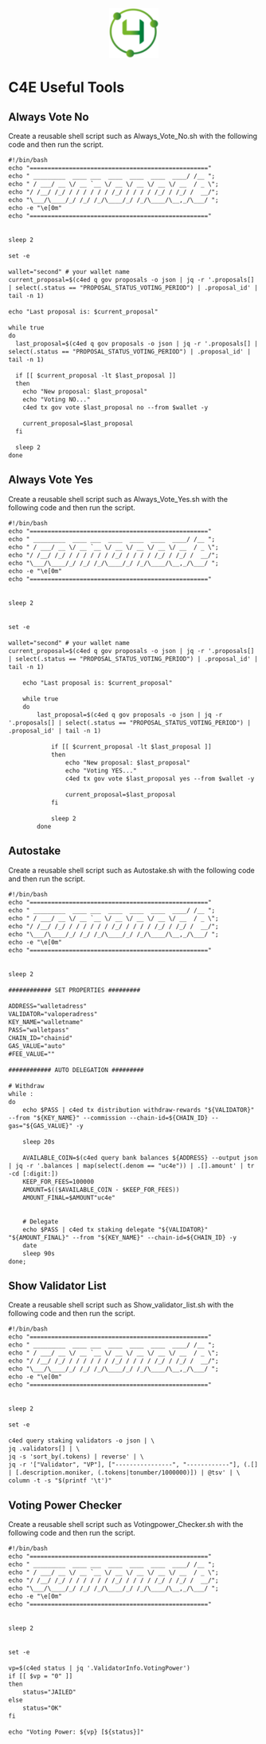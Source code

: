 <p align="center">
  <img height="100" height="auto" src="https://raw.githubusercontent.com/comonode/Install/main/logos/c4e.png">
</p>

# C4E Useful Tools
## Always Vote No
Create a reusable shell script such as Always_Vote_No.sh with the following code and then run the script.
```
#!/bin/bash
echo "=================================================="
echo " _________  ____ ___  ____  ____  ____  ____/ /__ ";
echo " / ___/ __ \/ __ `__ \/ __ \/ __ \/ __ \/ __  / _ \";
echo "/ /__/ /_/ / / / / / / /_/ / / / / /_/ / /_/ /  __/";
echo "\___/\____/_/ /_/ /_/\____/_/ /_/\____/\__,_/\___/ ";
echo -e "\e[0m"
echo "=================================================="


sleep 2

set -e

wallet="second" # your wallet name
current_proposal=$(c4ed q gov proposals -o json | jq -r '.proposals[] | select(.status == "PROPOSAL_STATUS_VOTING_PERIOD") | .proposal_id' | tail -n 1)

echo "Last proposal is: $current_proposal"

while true
do
  last_proposal=$(c4ed q gov proposals -o json | jq -r '.proposals[] | select(.status == "PROPOSAL_STATUS_VOTING_PERIOD") | .proposal_id' | tail -n 1)

  if [[ $current_proposal -lt $last_proposal ]]
  then
    echo "New proposal: $last_proposal"
    echo "Voting NO..."
    c4ed tx gov vote $last_proposal no --from $wallet -y

    current_proposal=$last_proposal
  fi

  sleep 2
done
```

## Always Vote Yes
Create a reusable shell script such as Always_Vote_Yes.sh with the following code and then run the script.
```
#!/bin/bash
echo "=================================================="
echo " _________  ____ ___  ____  ____  ____  ____/ /__ ";
echo " / ___/ __ \/ __ `__ \/ __ \/ __ \/ __ \/ __  / _ \";
echo "/ /__/ /_/ / / / / / / /_/ / / / / /_/ / /_/ /  __/";
echo "\___/\____/_/ /_/ /_/\____/_/ /_/\____/\__,_/\___/ ";
echo -e "\e[0m"
echo "=================================================="


sleep 2


set -e

wallet="second" # your wallet name
current_proposal=$(c4ed q gov proposals -o json | jq -r '.proposals[] | select(.status == "PROPOSAL_STATUS_VOTING_PERIOD") | .proposal_id' | tail -n 1)

	echo "Last proposal is: $current_proposal"

	while true
	do
		last_proposal=$(c4ed q gov proposals -o json | jq -r '.proposals[] | select(.status == "PROPOSAL_STATUS_VOTING_PERIOD") | .proposal_id' | tail -n 1)

			if [[ $current_proposal -lt $last_proposal ]]
			then
				echo "New proposal: $last_proposal"
				echo "Voting YES..."
				c4ed tx gov vote $last_proposal yes --from $wallet -y

				current_proposal=$last_proposal
			fi

			sleep 2
		done
```

## Autostake
Create a reusable shell script such as Autostake.sh with the following code and then run the script.
```
#!/bin/bash
echo "=================================================="
echo " _________  ____ ___  ____  ____  ____  ____/ /__ ";
echo " / ___/ __ \/ __ `__ \/ __ \/ __ \/ __ \/ __  / _ \";
echo "/ /__/ /_/ / / / / / / /_/ / / / / /_/ / /_/ /  __/";
echo "\___/\____/_/ /_/ /_/\____/_/ /_/\____/\__,_/\___/ ";
echo -e "\e[0m"
echo "=================================================="


sleep 2

############ SET PROPERTIES #########

ADDRESS="walletadress"
VALIDATOR="valoperadress"
KEY_NAME="walletname"
PASS="walletpass"
CHAIN_ID="chainid"
GAS_VALUE="auto"
#FEE_VALUE=""

############ AUTO DELEGATION #########

# Withdraw
while :
do
	echo $PASS | c4ed tx distribution withdraw-rewards "${VALIDATOR}"  --from "${KEY_NAME}" --commission --chain-id=${CHAIN_ID} --gas="${GAS_VALUE}" -y

	sleep 20s

	AVAILABLE_COIN=$(c4ed query bank balances ${ADDRESS} --output json | jq -r '.balances | map(select(.denom == "uc4e")) | .[].amount' | tr -cd [:digit:])
	KEEP_FOR_FEES=100000
	AMOUNT=$(($AVAILABLE_COIN - $KEEP_FOR_FEES))
	AMOUNT_FINAL=$AMOUNT"uc4e"


	# Delegate
	echo $PASS | c4ed tx staking delegate "${VALIDATOR}" "${AMOUNT_FINAL}" --from "${KEY_NAME}" --chain-id=${CHAIN_ID} -y
	date
	sleep 90s
done;
```

## Show Validator List
Create a reusable shell script such as Show_validator_list.sh with the following code and then run the script.
```
#!/bin/bash
echo "=================================================="
echo " _________  ____ ___  ____  ____  ____  ____/ /__ ";
echo " / ___/ __ \/ __ `__ \/ __ \/ __ \/ __ \/ __  / _ \";
echo "/ /__/ /_/ / / / / / / /_/ / / / / /_/ / /_/ /  __/";
echo "\___/\____/_/ /_/ /_/\____/_/ /_/\____/\__,_/\___/ ";
echo -e "\e[0m"
echo "=================================================="


sleep 2

set -e

c4ed query staking validators -o json | \
jq .validators[] | \
jq -s 'sort_by(.tokens) | reverse' | \
jq -r '["Validator", "VP"], ["----------------", "------------"], (.[] | [.description.moniker, (.tokens|tonumber/1000000)]) | @tsv' | \
column -t -s "$(printf '\t')"
```


## Voting Power Checker
Create a reusable shell script such as Votingpower_Checker.sh with the following code and then run the script.
```
#!/bin/bash
echo "=================================================="
echo " _________  ____ ___  ____  ____  ____  ____/ /__ ";
echo " / ___/ __ \/ __ `__ \/ __ \/ __ \/ __ \/ __  / _ \";
echo "/ /__/ /_/ / / / / / / /_/ / / / / /_/ / /_/ /  __/";
echo "\___/\____/_/ /_/ /_/\____/_/ /_/\____/\__,_/\___/ ";
echo -e "\e[0m"
echo "=================================================="


sleep 2


set -e

vp=$(c4ed status | jq '.ValidatorInfo.VotingPower')
if [[ $vp = "0" ]]
then
	status="JAILED"
else
	status="OK"
fi

echo "Voting Power: ${vp} [${status}]"
```
